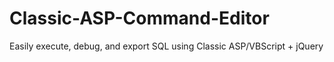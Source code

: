 Classic-ASP-Command-Editor
==========================

Easily execute, debug, and export SQL using Classic ASP/VBScript + jQuery